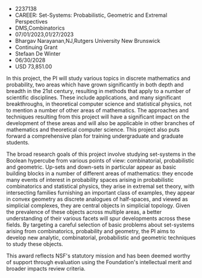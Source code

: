 
* 2237138
* CAREER: Set-Systems: Probabilistic, Geometric and Extremal Perspectives
* DMS,Combinatorics
* 07/01/2023,01/27/2023
* Bhargav Narayanan,NJ,Rutgers University New Brunswick
* Continuing Grant
* Stefaan De Winter
* 06/30/2028
* USD 73,851.00

In this project, the PI will study various topics in discrete mathematics and
probability, two areas which have grown significantly in both depth and breadth
in the 21st century, resulting in methods that apply to a number of scientific
disciplines. These include applications, and many significant breakthroughs, in
theoretical computer science and statistical physics, not to mention a number of
other areas of mathematics. The approaches and techniques resulting from this
project will have a significant impact on the development of these areas and
will also be applicable in other branches of mathematics and theoretical
computer science. This project also puts forward a comprehensive plan for
training undergraduate and graduate students.

The broad research goals of this project involve studying set-systems in the
Boolean hypercube from various points of view: combinatorial, probabilistic and
geometric. Up-sets and down-sets in particular appear as basic building blocks
in a number of different areas of mathematics: they encode many events of
interest in probability spaces arising in probabilistic combinatorics and
statistical physics, they arise in extremal set theory, with intersecting
families furnishing an important class of examples, they appear in convex
geometry as discrete analogues of half-spaces, and viewed as simplicial
complexes, they are central objects in simplicial topology. Given the prevalence
of these objects across multiple areas, a better understanding of their various
facets will spur developments across these fields. By targeting a careful
selection of basic problems about set-systems arising from combinatorics,
probability and geometry, the PI aims to develop new analytic, combinatorial,
probabilistic and geometric techniques to study these objects.

This award reflects NSF's statutory mission and has been deemed worthy of
support through evaluation using the Foundation's intellectual merit and broader
impacts review criteria.
